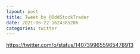 ```yaml
--- 
layout: post 
title: Tweet by @OddStockTrader 
date: 2021-06-22 1624385206 
categories: twitter 
--- 
```

https://twitter.com/o/status/1407399655965478913